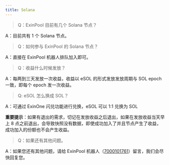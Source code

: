 ```yaml
---
title: Solana
---
```



> Q：ExinPool 目前有几个 Solana 节点？

A：目前共有 1 个 Solana 节点。

> Q：如何参与 ExinPool 的 Solana 节点？

A：直接在 ExinPool 机器人排队加入即可。

> Q：收益什么时候发放？

A：每两到三天发放一次收益，收益以 eSOL 的形式发放发放周期与 SOL epoch 一致，即每个 epoch 发一次收益。

> Q: eSOL 怎么换成 SOL？

A：可通过 ExinOne 闪兑功能进行兑换，eSOL 可以 1:1 兑换为 SOL


**重要提示**：如果有退出的需求，切记在发放收益之后退出，如果在发放收益当天早上 8 点之前退出，会导致快照没有数据，即使成功加入了并且节点产生了收益，成功加入的份额也不会产生收益。

> Q：如果还有其他问题。

A：如果您还有其他问题，请给 ExinPool 机器人（[7000101761](https://mixin.one/codes/791f20db-51ce-4af2-918b-7496864ab833)）留言，我们会尽快回复您。